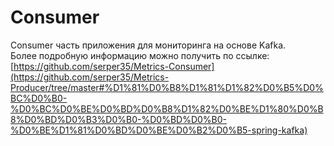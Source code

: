 # Consumer

Consumer часть приложения для мониторинга на основе Kafka.  
Более подробную информацию можно получить по ссылке:  
[https://github.com/serper35/Metrics-Consumer](https://github.com/serper35/Metrics-Producer/tree/master#%D1%81%D0%B8%D1%81%D1%82%D0%B5%D0%BC%D0%B0-%D0%BC%D0%BE%D0%BD%D0%B8%D1%82%D0%BE%D1%80%D0%B8%D0%BD%D0%B3%D0%B0-%D0%BD%D0%B0-%D0%BE%D1%81%D0%BD%D0%BE%D0%B2%D0%B5-spring-kafka)
